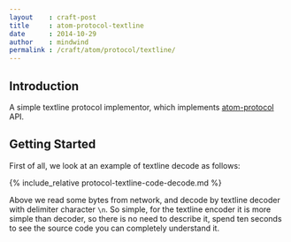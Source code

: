 ```yaml
---
layout    : craft-post
title     : atom-protocol-textline
date      : 2014-10-29
author    : mindwind
permalink : /craft/atom/protocol/textline/
---
```



## Introduction
A simple textline protocol implementor, which implements
[atom-protocol](/craft/atom/protocol/) API.


## Getting Started
First of all, we look at an example of textline decode as follows:

{% include_relative protocol-textline-code-decode.md %}

Above we read some bytes from network, and decode by textline decoder with delimiter character `\n`.
So simple, for the textline encoder it is more simple than decoder,
so there is no need to describe it, spend ten seconds to see the source code
you can completely understand it.
